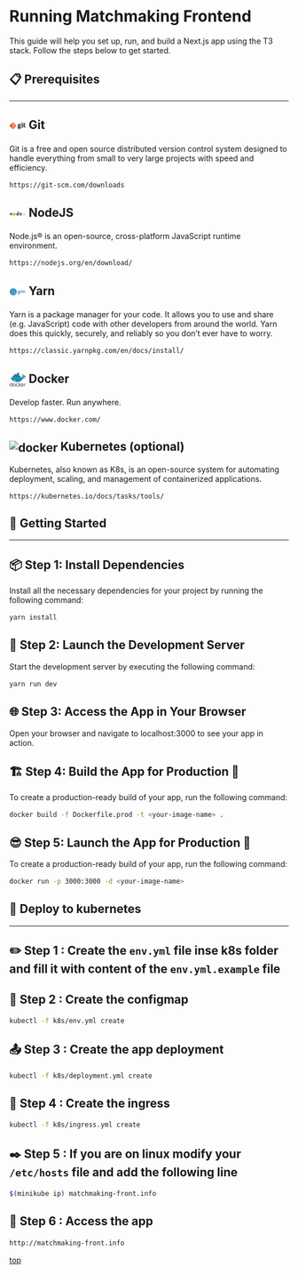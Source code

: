 # <h1 id="top">Running Matchmaking Frontend</h1>

This guide will help you set up, run, and build a Next.js app using the T3 stack. Follow the steps below to get started.

## 📋 Prerequisites

<hr>

## <img align="center" src="https://raw.githubusercontent.com/devicons/devicon/master/icons/git/git-original-wordmark.svg" alt="git" width="30" height="30"/> Git

Git is a free and open source distributed version control system designed to handle everything from small to very large
projects with speed and efficiency.

```
https://git-scm.com/downloads
```

## <img align="center" src="https://raw.githubusercontent.com/devicons/devicon/master/icons/nodejs/nodejs-original-wordmark.svg" alt="nodejs" width="30" height="30"/> NodeJS

Node.js® is an open-source, cross-platform JavaScript runtime environment.

```
https://nodejs.org/en/download/
```

## <img align="center" src="https://raw.githubusercontent.com/devicons/devicon/master/icons/yarn/yarn-original-wordmark.svg" alt="yarn" width="30" height="30"/> Yarn

Yarn is a package manager for your code. It allows you to use and share (e.g. JavaScript) code with other developers
from around the world. Yarn does this quickly, securely, and reliably so you don’t ever have to worry.

```
https://classic.yarnpkg.com/en/docs/install/
```

## <img align="center" src="https://raw.githubusercontent.com/devicons/devicon/master/icons/docker/docker-original-wordmark.svg" alt="docker" width="30" height="30"/> Docker

Develop faster. Run anywhere.

```
https://www.docker.com/
```

## <img align="center" src="https://www.vectorlogo.zone/logos/kubernetes/kubernetes-icon.svg"  alt="docker" width="30" height="30"/> Kubernetes (optional)

Kubernetes, also known as K8s, is an open-source system for automating deployment, scaling, and management of
containerized applications.

```
https://kubernetes.io/docs/tasks/tools/
```

## 🚀 Getting Started

<hr>

## 📦 Step 1: Install Dependencies

Install all the necessary dependencies for your project by running the following command:

```bash
yarn install
```

## 🚀 Step 2: Launch the Development Server

Start the development server by executing the following command:

```bash
yarn run dev
```

## 🌐 Step 3: Access the App in Your Browser

Open your browser and navigate to localhost:3000 to see your app in action.

## 🏗 Step 4: Build the App for Production 🐳

To create a production-ready build of your app, run the following command:

```bash
docker build -f Dockerfile.prod -t <your-image-name> .
```

## :sunglasses: Step 5: Launch the App for Production 🐳

To create a production-ready build of your app, run the following command:

```bash
docker run -p 3000:3000 -d <your-image-name>
```

## 📝 Deploy to kubernetes

<hr>

## :pencil2: Step 1 : Create the `env.yml` file inse k8s folder and fill it with content of the `env.yml.example` file

## :scroll: Step 2 : Create the configmap

```bash
kubectl -f k8s/env.yml create
```

## :outbox_tray: Step 3 : Create the app deployment

```bash
kubectl -f k8s/deployment.yml create
```

## :robot: Step 4 : Create the ingress

```bash
kubectl -f k8s/ingress.yml create
```

## :black_nib: Step 5 : If you are on linux modify your `/etc/hosts` file and add the following line

```bash
$(minikube ip) matchmaking-front.info
```

## :rocket: Step 6 : Access the app

```bash
http://matchmaking-front.info
```

[top](#top)